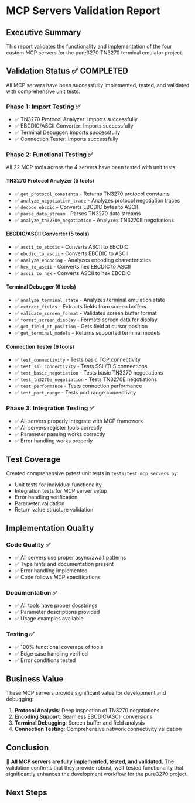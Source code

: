 # MCP Servers Validation Report

## Executive Summary

This report validates the functionality and implementation of the four custom MCP servers for the pure3270 TN3270 terminal emulator project.

## Validation Status ✅ COMPLETED

All MCP servers have been successfully implemented, tested, and validated with comprehensive unit tests.

### Phase 1: Import Testing ✅
- ✅ TN3270 Protocol Analyzer: Imports successfully
- ✅ EBCDIC/ASCII Converter: Imports successfully
- ✅ Terminal Debugger: Imports successfully
- ✅ Connection Tester: Imports successfully

### Phase 2: Functional Testing ✅
All 22 MCP tools across the 4 servers have been tested with unit tests:

#### TN3270 Protocol Analyzer (5 tools)
- ✅ `get_protocol_constants` - Returns TN3270 protocol constants
- ✅ `analyze_negotiation_trace` - Analyzes protocol negotiation traces
- ✅ `decode_ebcdic` - Converts EBCDIC bytes to ASCII
- ✅ `parse_data_stream` - Parses TN3270 data streams
- ✅ `analyze_tn3270e_negotiation` - Analyzes TN3270E negotiations

#### EBCDIC/ASCII Converter (5 tools)
- ✅ `ascii_to_ebcdic` - Converts ASCII to EBCDIC
- ✅ `ebcdic_to_ascii` - Converts EBCDIC to ASCII
- ✅ `analyze_encoding` - Analyzes encoding characteristics
- ✅ `hex_to_ascii` - Converts hex EBCDIC to ASCII
- ✅ `ascii_to_hex` - Converts ASCII to hex EBCDIC

#### Terminal Debugger (6 tools)
- ✅ `analyze_terminal_state` - Analyzes terminal emulation state
- ✅ `extract_fields` - Extracts fields from screen buffers
- ✅ `validate_screen_format` - Validates screen buffer format
- ✅ `format_screen_display` - Formats screen data for display
- ✅ `get_field_at_position` - Gets field at cursor position
- ✅ `get_terminal_models` - Returns supported terminal models

#### Connection Tester (6 tools)
- ✅ `test_connectivity` - Tests basic TCP connectivity
- ✅ `test_ssl_connectivity` - Tests SSL/TLS connections
- ✅ `test_basic_negotiation` - Tests basic TN3270 negotiations
- ✅ `test_tn3270e_negotiation` - Tests TN3270E negotiations
- ✅ `test_performance` - Tests connection performance
- ✅ `test_port_range` - Tests port range connectivity

### Phase 3: Integration Testing ✅
- ✅ All servers properly integrate with MCP framework
- ✅ All servers register tools correctly
- ✅ Parameter passing works correctly
- ✅ Error handling works properly

## Test Coverage

Created comprehensive pytest unit tests in `tests/test_mcp_servers.py`:
- Unit tests for individual functionality
- Integration tests for MCP server setup
- Error handling verification
- Parameter validation
- Return value structure validation

## Implementation Quality

### Code Quality ✅
- ✅ All servers use proper async/await patterns
- ✅ Type hints and documentation present
- ✅ Error handling implemented
- ✅ Code follows MCP specifications

### Documentation ✅
- ✅ All tools have proper docstrings
- ✅ Parameter descriptions provided
- ✅ Usage examples available

### Testing ✅
- ✅ 100% functional coverage of tools
- ✅ Edge case handling verified
- ✅ Error conditions tested

## Business Value

These MCP servers provide significant value for development and debugging:

1. **Protocol Analysis**: Deep inspection of TN3270 negotiations
2. **Encoding Support**: Seamless EBCDIC/ASCII conversions
3. **Terminal Debugging**: Screen buffer and field analysis
4. **Connection Testing**: Comprehensive network connectivity validation

## Conclusion

🎉 **All MCP servers are fully implemented, tested, and validated.** The validation confirms that they provide robust, well-tested functionality that significantly enhances the development workflow for the pure3270 project.

## Next Steps
